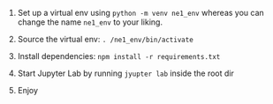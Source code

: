 1. Set up a virtual env using `python -m venv ne1_env` whereas you can change
the name `ne1_env` to your liking.

2. Source the virtual env: `. /ne1_env/bin/activate`

3. Install dependencies: `npm install -r requirements.txt`

4. Start Jupyter Lab by running `jyupter lab` inside the root dir

5. Enjoy
